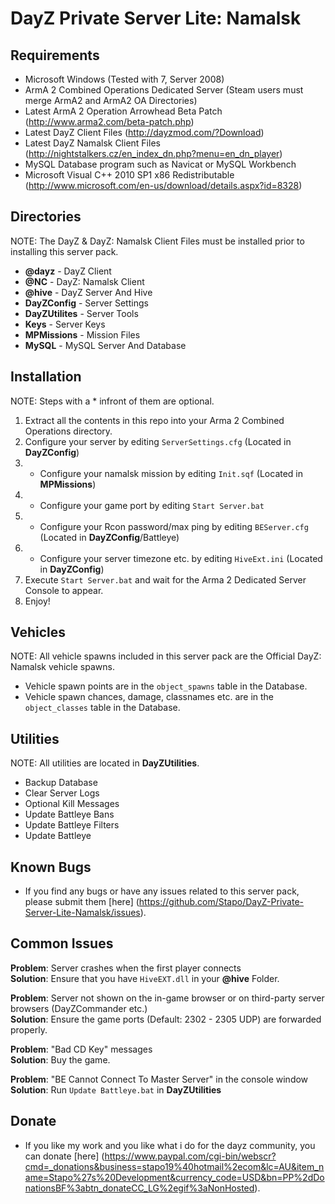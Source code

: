 DayZ Private Server Lite: Namalsk
=================================

Requirements
------------

 - Microsoft Windows (Tested with 7, Server 2008)
 - ArmA 2 Combined Operations Dedicated Server (Steam users must merge ArmA2 and ArmA2 OA Directories)
 - Latest ArmA 2 Operation Arrowhead Beta Patch (http://www.arma2.com/beta-patch.php)
 - Latest DayZ Client Files (http://dayzmod.com/?Download) 
 - Latest DayZ Namalsk Client Files (http://nightstalkers.cz/en_index_dn.php?menu=en_dn_player)
 - MySQL Database program such as Navicat or MySQL Workbench
 - Microsoft Visual C++ 2010 SP1 x86 Redistributable (http://www.microsoft.com/en-us/download/details.aspx?id=8328)
 
Directories
-----------

 NOTE: The DayZ & DayZ: Namalsk Client Files must be installed prior to installing this server pack.

 - **@dayz** - DayZ Client
 - **@NC** - DayZ: Namalsk Client
 - **@hive** - DayZ Server And Hive
 - **DayZConfig** - Server Settings
 - **DayZUtilites** - Server Tools
 - **Keys** - Server Keys
 - **MPMissions** - Mission Files
 - **MySQL** - MySQL Server And Database

Installation
------------

 NOTE: Steps with a * infront of them are optional.

 1. Extract all the contents in this repo into your Arma 2 Combined Operations directory.
 2. Configure your server by editing `ServerSettings.cfg` (Located in **DayZConfig**)
 3. * Configure your namalsk mission by editing `Init.sqf` (Located in **MPMissions**)
 4. * Configure your game port by editing `Start Server.bat`
 5. * Configure your Rcon password/max ping by editing `BEServer.cfg` (Located in **DayZConfig**/Battleye)
 6. * Configure your server timezone etc. by editing `HiveExt.ini` (Located in **DayZConfig**)
 7. Execute `Start Server.bat` and wait for the Arma 2 Dedicated Server Console to appear.
 8. Enjoy!

Vehicles
--------

 NOTE: All vehicle spawns included in this server pack are the Official DayZ: Namalsk vehicle spawns.

 - Vehicle spawn points are in the `object_spawns` table in the Database.
 - Vehicle spawn chances, damage, classnames etc. are in the `object_classes` table in the Database.

Utilities
---------

 NOTE: All utilities are located in **DayZUtilities**.

 - Backup Database
 - Clear Server Logs
 - Optional Kill Messages
 - Update Battleye Bans
 - Update Battleye Filters
 - Update Battleye

Known Bugs
----------

 - If you find any bugs or have any issues related to this server pack, please submit them [here] (https://github.com/Stapo/DayZ-Private-Server-Lite-Namalsk/issues).

Common Issues
-------------

**Problem**: Server crashes when the first player connects	
**Solution**: Ensure that you have `HiveEXT.dll` in your **@hive** Folder.

**Problem**: Server not shown on the in-game browser or on third-party server browsers (DayZCommander etc.)       
**Solution**: Ensure the game ports (Default: 2302 - 2305 UDP) are forwarded properly. 

**Problem**: "Bad CD Key" messages                                
**Solution**: Buy the game.

**Problem**: "BE Cannot Connect To Master Server" in the console window							
**Solution**: Run `Update Battleye.bat` in **DayZUtilities**

Donate
------

 - If you like my work and you like what i do for the dayz community, you can donate [here] (https://www.paypal.com/cgi-bin/webscr?cmd=_donations&business=stapo19%40hotmail%2ecom&lc=AU&item_name=Stapo%27s%20Development&currency_code=USD&bn=PP%2dDonationsBF%3abtn_donateCC_LG%2egif%3aNonHosted).

